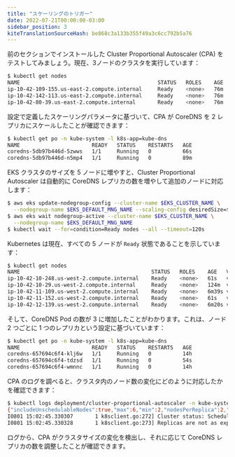 ```yaml
---
title: "スケーリングのトリガー"
date: 2022-07-21T00:00:00-03:00
sidebar_position: 3
kiteTranslationSourceHash: be868c3a133b355f49a3c6cc792b5a76
---
```


前のセクションでインストールした Cluster Proportional Autoscaler (CPA) をテストしてみましょう。現在、3ノードのクラスタを実行しています：

```bash
$ kubectl get nodes
NAME                                            STATUS   ROLES    AGE   VERSION
ip-10-42-109-155.us-east-2.compute.internal     Ready    <none>   76m   vVAR::KUBERNETES_NODE_VERSION
ip-10-42-142-113.us-east-2.compute.internal     Ready    <none>   76m   vVAR::KUBERNETES_NODE_VERSION
ip-10-42-80-39.us-east-2.compute.internal       Ready    <none>   76m   vVAR::KUBERNETES_NODE_VERSION
```

設定で定義したスケーリングパラメータに基づいて、CPA が CoreDNS を 2 レプリカにスケールしたことが確認できます：

```bash
$ kubectl get po -n kube-system -l k8s-app=kube-dns
NAME                       READY   STATUS    RESTARTS   AGE
coredns-5db97b446d-5zwws   1/1     Running   0          66s
coredns-5db97b446d-n5mp4   1/1     Running   0          89m
```

EKS クラスタのサイズを 5 ノードに増やすと、Cluster Proportional Autoscaler は自動的に CoreDNS レプリカの数を増やして追加のノードに対応します：

```bash hook=cpa-pod-scaleout timeout=300
$ aws eks update-nodegroup-config --cluster-name $EKS_CLUSTER_NAME \
  --nodegroup-name $EKS_DEFAULT_MNG_NAME --scaling-config desiredSize=$(($EKS_DEFAULT_MNG_DESIRED+2))
$ aws eks wait nodegroup-active --cluster-name $EKS_CLUSTER_NAME \
  --nodegroup-name $EKS_DEFAULT_MNG_NAME
$ kubectl wait --for=condition=Ready nodes --all --timeout=120s
```

Kubernetes は現在、すべての 5 ノードが `Ready` 状態であることを示しています：

```bash
$ kubectl get nodes
NAME                                          STATUS   ROLES    AGE   VERSION
ip-10-42-10-248.us-west-2.compute.internal    Ready    <none>   61s   vVAR::KUBERNETES_NODE_VERSION
ip-10-42-10-29.us-west-2.compute.internal     Ready    <none>   124m  vVAR::KUBERNETES_NODE_VERSION
ip-10-42-11-109.us-west-2.compute.internal    Ready    <none>   6m39s vVAR::KUBERNETES_NODE_VERSION
ip-10-42-11-152.us-west-2.compute.internal    Ready    <none>   61s   vVAR::KUBERNETES_NODE_VERSION
ip-10-42-12-139.us-west-2.compute.internal    Ready    <none>   6m20s vVAR::KUBERNETES_NODE_VERSION
```

そして、CoreDNS Pod の数が 3 に増加したことがわかります。これは、ノード 2 つごとに 1 つのレプリカという設定に基づいています：

```bash
$ kubectl get po -n kube-system -l k8s-app=kube-dns
NAME                       READY   STATUS    RESTARTS   AGE
coredns-657694c6f4-klj6w   1/1     Running   0          14h
coredns-657694c6f4-tdzsd   1/1     Running   0          54s
coredns-657694c6f4-wmnnc   1/1     Running   0          14h
```

CPA のログを調べると、クラスタ内のノード数の変化にどのように対応したかを確認できます：

```bash
$ kubectl logs deployment/cluster-proportional-autoscaler -n kube-system
{"includeUnschedulableNodes":true,"max":6,"min":2,"nodesPerReplica":2,"preventSinglePointFailure":true}
I0801 15:02:45.330307       1 k8sclient.go:272] Cluster status: SchedulableNodes[1], SchedulableCores[2]
I0801 15:02:45.330328       1 k8sclient.go:273] Replicas are not as expected : updating replicas from 2 to 3
```

ログから、CPA がクラスタサイズの変化を検出し、それに応じて CoreDNS レプリカの数を調整したことが確認できます。

